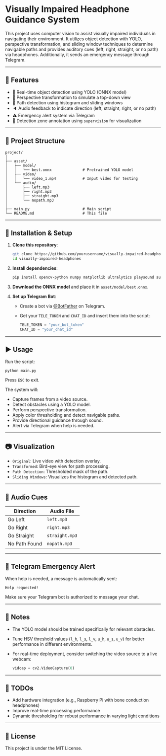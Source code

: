# Visually Impaired Headphone Guidance System

This project uses computer vision to assist visually impaired individuals in navigating their environment. It utilizes object detection with YOLO, perspective transformation, and sliding window techniques to determine navigable paths and provides auditory cues (left, right, straight, or no path) via headphones. Additionally, it sends an emergency message through Telegram.

---

## 🔧 Features

* 🎯 Real-time object detection using YOLO (ONNX model)
* 🔁 Perspective transformation to simulate a top-down view
* 🧠 Path detection using histogram and sliding windows
* 🔈 Audio feedback to indicate direction (left, straight, right, or no path)
* ⚠️ Emergency alert system via Telegram
* 📍 Detection zone annotation using `supervision` for visualization

---

## 📁 Project Structure

```
project/
│
├── asset/
│   ├── model/
│   │   └── best.onnx              # Pretrained YOLO model
│   ├── video/
│   │   └── video_1.mp4            # Input video for testing
│   └── audio/
│       ├── left.mp3
│       ├── right.mp3
│       ├── straight.mp3
│       └── nopath.mp3
│
├── main.py                        # Main script
└── README.md                      # This file
```

---

## 🚀 Installation & Setup

1. **Clone this repository**:

   ```bash
   git clone https://github.com/yourusername/visually-impaired-headphones.git
   cd visually-impaired-headphones
   ```

2. **Install dependencies**:

   ```bash
   pip install opencv-python numpy matplotlib ultralytics playsound supervision
   ```

3. **Download the ONNX model** and place it in `asset/model/best.onnx`.

4. **Set up Telegram Bot**:

   * Create a bot via [@BotFather](https://t.me/botfather) on Telegram.
   * Get your `TELE_TOKEN` and `CHAT_ID` and insert them into the script:

     ```python
     TELE_TOKEN = "your_bot_token"
     CHAT_ID = "your_chat_id"
     ```

---

## ▶️ Usage

Run the script:

```bash
python main.py
```

Press `ESC` to exit.

The system will:

* Capture frames from a video source.
* Detect obstacles using a YOLO model.
* Perform perspective transformation.
* Apply color thresholding and detect navigable paths.
* Provide directional guidance through sound.
* Alert via Telegram when help is needed.

---

## 📷 Visualization

* `Original`: Live video with detection overlay.
* `Transformed`: Bird-eye view for path processing.
* `Path Detection`: Thresholded mask of the path.
* `Sliding Windows`: Visualizes the histogram and detected path.

---

## 🎵 Audio Cues

| Direction     | Audio File     |
| ------------- | -------------- |
| Go Left       | `left.mp3`     |
| Go Right      | `right.mp3`    |
| Go Straight   | `straight.mp3` |
| No Path Found | `nopath.mp3`   |

---

## 📡 Telegram Emergency Alert

When help is needed, a message is automatically sent:

```
Help requested!
```

Make sure your Telegram bot is authorized to message your chat.

---

## 📌 Notes

* The YOLO model should be trained specifically for relevant obstacles.
* Tune HSV threshold values (`l_h`, `l_s`, `l_v`, `u_h`, `u_s`, `u_v`) for better performance in different environments.
* For real-time deployment, consider switching the video source to a live webcam:

  ```python
  vidcap = cv2.VideoCapture(0)
  ```

---

## 🧠 TODOs

* Add hardware integration (e.g., Raspberry Pi with bone conduction headphones)
* Improve real-time processing performance
* Dynamic thresholding for robust performance in varying light conditions

---

## 📜 License

This project is under the MIT License.
